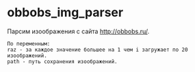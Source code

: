 # obbobs_img_parser
Парсим изоображения с сайта http://obbobs.ru/. 

```
По переменным:
raz - за каждое значение большее на 1 чем i загружает по 20 изоображений.
path - путь сохранения изоображений.
```
